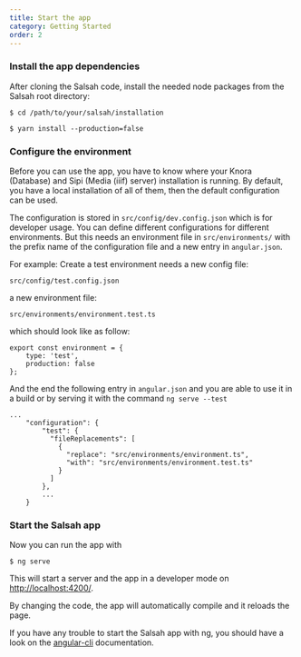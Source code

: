 ```yaml
---
title: Start the app
category: Getting Started
order: 2
---
```


### Install the app dependencies
After cloning the Salsah code, install the needed node packages from the Salsah root directory:

```
$ cd /path/to/your/salsah/installation

$ yarn install --production=false
```

### Configure the environment

Before you can use the app, you have to know where your Knora (Database) and Sipi (Media (iiif) server) installation is running. By default, you have a local installation of all of them, then the default configuration can be used.

The configuration is stored in `src/config/dev.config.json` which is for developer usage. You can define different configurations for different environments. But this needs an environment file in `src/environments/` with the prefix name of the configuration file and a new entry in `angular.json`.

For example: Create a test environment needs a new config file:

`src/config/test.config.json`

a new environment file:

`src/environments/environment.test.ts`

which should look like as follow:
```
export const environment = {
    type: 'test',
    production: false
};
```

And the end the following entry in `angular.json` and you are able to use it in a build or by serving it with the command `ng serve --test`


```
...
    "configuration": {
        "test": {
          "fileReplacements": [
            {
              "replace": "src/environments/environment.ts",
              "with": "src/environments/environment.test.ts"
            }
          ]
        },
        ...
    }
```





### Start the Salsah app
Now you can run the app with

```
$ ng serve
```

This will start a server and the app in a developer mode on [http://localhost:4200/](http://localhost:4200/). 

By changing the code, the app will automatically compile and it reloads the page.

If you have any trouble to start the Salsah app with ng, you should have a look on the [angular-cli](https://cli.angular.io) documentation.
